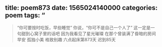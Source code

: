 title: poem873
date: 1565024140000
categories: poem
tags: “
---
> “你可要按时吃饭，早些睡觉”
你说，“你可不是自己一个人了”
这一定是一句甜到心窝子里的话吧
因为我看见了星光璀璨
在那个曾装满了昏暗的房间
早安
孤独小美
格致别趣
六点起床第873天 迟到85天